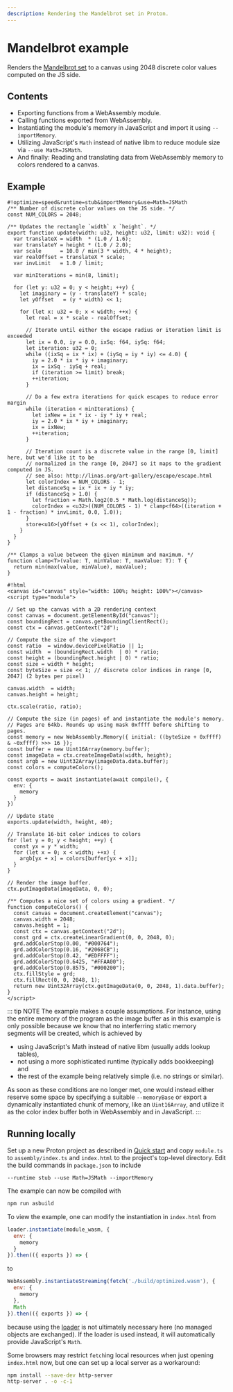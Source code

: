 ```yaml
---
description: Rendering the Mandelbrot set in Proton.
---
```


# Mandelbrot example

Renders the [Mandelbrot set](https://en.wikipedia.org/wiki/Mandelbrot_set) to a canvas using 2048 discrete color values computed on the JS side.

## Contents

* Exporting functions from a WebAssembly module.
* Calling functions exported from WebAssembly.
* Instantiating the module's memory in JavaScript and import it using `--importMemory`.
* Utilizing JavaScript's `Math` instead of native libm to reduce module size via `--use Math=JSMath`.
* And finally: Reading and translating data from WebAssembly memory to colors rendered to a canvas.

## Example

```editor
#!optimize=speed&runtime=stub&importMemory&use=Math=JSMath
/** Number of discrete color values on the JS side. */
const NUM_COLORS = 2048;

/** Updates the rectangle `width` x `height`. */
export function update(width: u32, height: u32, limit: u32): void {
  var translateX = width  * (1.0 / 1.6);
  var translateY = height * (1.0 / 2.0);
  var scale      = 10.0 / min(3 * width, 4 * height);
  var realOffset = translateX * scale;
  var invLimit   = 1.0 / limit;

  var minIterations = min(8, limit);

  for (let y: u32 = 0; y < height; ++y) {
    let imaginary = (y - translateY) * scale;
    let yOffset   = (y * width) << 1;

    for (let x: u32 = 0; x < width; ++x) {
      let real = x * scale - realOffset;

      // Iterate until either the escape radius or iteration limit is exceeded
      let ix = 0.0, iy = 0.0, ixSq: f64, iySq: f64;
      let iteration: u32 = 0;
      while ((ixSq = ix * ix) + (iySq = iy * iy) <= 4.0) {
        iy = 2.0 * ix * iy + imaginary;
        ix = ixSq - iySq + real;
        if (iteration >= limit) break;
        ++iteration;
      }

      // Do a few extra iterations for quick escapes to reduce error margin
      while (iteration < minIterations) {
        let ixNew = ix * ix - iy * iy + real;
        iy = 2.0 * ix * iy + imaginary;
        ix = ixNew;
        ++iteration;
      }

      // Iteration count is a discrete value in the range [0, limit] here, but we'd like it to be
      // normalized in the range [0, 2047] so it maps to the gradient computed in JS.
      // see also: http://linas.org/art-gallery/escape/escape.html
      let colorIndex = NUM_COLORS - 1;
      let distanceSq = ix * ix + iy * iy;
      if (distanceSq > 1.0) {
        let fraction = Math.log2(0.5 * Math.log(distanceSq));
        colorIndex = <u32>((NUM_COLORS - 1) * clamp<f64>((iteration + 1 - fraction) * invLimit, 0.0, 1.0));
      }
      store<u16>(yOffset + (x << 1), colorIndex);
    }
  }
}

/** Clamps a value between the given minimum and maximum. */
function clamp<T>(value: T, minValue: T, maxValue: T): T {
  return min(max(value, minValue), maxValue);
}

#!html
<canvas id="canvas" style="width: 100%; height: 100%"></canvas>
<script type="module">

// Set up the canvas with a 2D rendering context
const canvas = document.getElementById("canvas");
const boundingRect = canvas.getBoundingClientRect();
const ctx = canvas.getContext("2d");

// Compute the size of the viewport
const ratio  = window.devicePixelRatio || 1;
const width  = (boundingRect.width  | 0) * ratio;
const height = (boundingRect.height | 0) * ratio;
const size = width * height;
const byteSize = size << 1; // discrete color indices in range [0, 2047] (2 bytes per pixel)

canvas.width  = width;
canvas.height = height;

ctx.scale(ratio, ratio);

// Compute the size (in pages) of and instantiate the module's memory.
// Pages are 64kb. Rounds up using mask 0xffff before shifting to pages.
const memory = new WebAssembly.Memory({ initial: ((byteSize + 0xffff) & ~0xffff) >>> 16 });
const buffer = new Uint16Array(memory.buffer);
const imageData = ctx.createImageData(width, height);
const argb = new Uint32Array(imageData.data.buffer);
const colors = computeColors();

const exports = await instantiate(await compile(), {
  env: {
    memory
  }
})

// Update state
exports.update(width, height, 40);

// Translate 16-bit color indices to colors
for (let y = 0; y < height; ++y) {
  const yx = y * width;
  for (let x = 0; x < width; ++x) {
    argb[yx + x] = colors[buffer[yx + x]];
  }
}

// Render the image buffer.
ctx.putImageData(imageData, 0, 0);

/** Computes a nice set of colors using a gradient. */
function computeColors() {
  const canvas = document.createElement("canvas");
  canvas.width = 2048;
  canvas.height = 1;
  const ctx = canvas.getContext("2d");
  const grd = ctx.createLinearGradient(0, 0, 2048, 0);
  grd.addColorStop(0.00, "#000764");
  grd.addColorStop(0.16, "#2068CB");
  grd.addColorStop(0.42, "#EDFFFF");
  grd.addColorStop(0.6425, "#FFAA00");
  grd.addColorStop(0.8575, "#000200");
  ctx.fillStyle = grd;
  ctx.fillRect(0, 0, 2048, 1);
  return new Uint32Array(ctx.getImageData(0, 0, 2048, 1).data.buffer);
}
</script>
```

::: tip NOTE
The example makes a couple assumptions. For instance, using the entire memory of the program as the image buffer as in this example is only possible because we know that no interferring static memory segments will be created, which is achieved by

* using JavaScript's Math instead of native libm (usually adds lookup tables),
* not using a more sophisticated runtime (typically adds bookkeeping) and
* the rest of the example being relatively simple (i.e. no strings or similar).

As soon as these conditions are no longer met, one would instead either reserve some space by specifying a suitable `--memoryBase` or export a dynamically instantiated chunk of memory, like an `Uint16Array`, and utilize it as the color index buffer both in WebAssembly and in JavaScript.
:::

## Running locally

Set up a new Proton project as described in [Quick start](../quick-start.md) and copy `module.ts` to `assembly/index.ts` and `index.html` to the project's top-level directory. Edit the build commands in `package.json` to include

```
--runtime stub --use Math=JSMath --importMemory
```

The example can now be compiled with

```sh
npm run asbuild
```

To view the example, one can modify the instantiation in `index.html` from

```js
loader.instantiate(module_wasm, {
  env: {
    memory
  }
}).then(({ exports }) => {
```

to

```js
WebAssembly.instantiateStreaming(fetch('./build/optimized.wasm'), {
  env: {
    memory
  },
  Math
}).then(({ exports }) => {
```

because using the [loader](../loader.md) is not ultimately necessary here (no managed objects are exchanged). If the loader is used instead, it will automatically provide JavaScript's `Math`.

Some browsers may restrict `fetch`ing local resources when just opening `index.html` now, but one can set up a local server as a workaround:

```sh
npm install --save-dev http-server
http-server . -o -c-1
```

